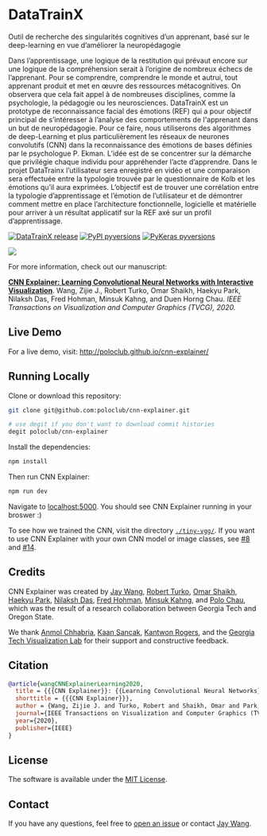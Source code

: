 # DataTrainX
Outil de recherche des singularités cognitives d’un apprenant, basé sur le deep-learning en vue d’améliorer la neuropédagogie

Dans l’apprentissage, une logique de la restitution qui prévaut encore sur une logique de la compréhension serait à l’origine de nombreux échecs de l’apprenant. Pour se comprendre, comprendre le monde et autrui, tout apprenant produit et met en œuvre des ressources métacognitives. On observera que cela fait appel à de nombreuses disciplines, comme la psychologie, la pédagogie ou les neurosciences. DataTrainX est un prototype de reconnaissance facial des émotions (REF) qui a pour objectif principal de s’intéresser à l’analyse des comportements de l'apprenant dans un but de neuropédagogie. Pour ce faire, nous utiliserons des algorithmes de deep-Learning et plus particulièrement les réseaux de neurones convolutifs (CNN) dans la reconnaissance des émotions de bases définies par le psychologue P. Ekman. L’idée est de se concentrer sur la démarche que privilégie chaque individu pour appréhender l’acte d’apprendre. Dans le projet DataTrainx l’utilisateur sera enregistré en vidéo et une comparaison sera effectuée entre la typologie trouvée par le questionnaire de Kolb et les émotions qu’il aura exprimées. L’objectif est de trouver une corrélation entre la typologie d’apprentissage et l’émotion de l’utilisateur et de démontrer comment mettre en place l’architecture fonctionnelle, logicielle et matérielle pour arriver à un résultat applicatif sur la REF axé sur un profil d’apprentissage.

[![DataTrainX release](https://img.shields.io/static/v1?label=Release&message=v1.0.2&color=blue)](https://github.com/davy-blavette/DatatrainX/releases/tag/v1.0.2)
[![PyPI pyversions](https://img.shields.io/static/v1?label=Python&message=3.6&color=green)](https://pypi.python.org/pypi/ansicolortags/)
[![PyKeras pyversions](https://img.shields.io/static/v1?label=Keras&message=2.3&color=red)](https://pypi.python.org/pypi/ansicolortags/)


<a href="https://youtu.be/HnWIHWFbuUQ" target="_blank"><img src="https://i.imgur.com/sCsudVg.png" style="max-width:100%;"></a>

For more information, check out our manuscript:

[**CNN Explainer: Learning Convolutional Neural Networks with Interactive Visualization**](https://arxiv.org/abs/2004.15004).
Wang, Zijie J., Robert Turko, Omar Shaikh, Haekyu Park, Nilaksh Das, Fred Hohman, Minsuk Kahng, and Duen Horng Chau.
*IEEE Transactions on Visualization and Computer Graphics (TVCG), 2020.*

## Live Demo

For a live demo, visit: http://poloclub.github.io/cnn-explainer/

## Running Locally

Clone or download this repository:

```bash
git clone git@github.com:poloclub/cnn-explainer.git

# use degit if you don't want to download commit histories
degit poloclub/cnn-explainer
```

Install the dependencies:

```bash
npm install
```

Then run CNN Explainer:

```bash
npm run dev
```

Navigate to [localhost:5000](https://localhost:5000). You should see CNN Explainer running in your broswer :)

To see how we trained the CNN, visit the directory [`./tiny-vgg/`](tiny-vgg).
If you want to use CNN Explainer with your own CNN model or image classes, see [#8](/../../issues/8) and [#14](/../../issues/14).

## Credits

CNN Explainer was created by 
<a href="https://zijie.wang/">Jay Wang</a>,
<a href="https://www.linkedin.com/in/robert-turko/">Robert Turko</a>, 
<a href="http://oshaikh.com/">Omar Shaikh</a>,
<a href="https://haekyu.com/">Haekyu Park</a>,
<a href="http://nilakshdas.com/">Nilaksh Das</a>,
<a href="https://fredhohman.com/">Fred Hohman</a>,
<a href="http://minsuk.com">Minsuk Kahng</a>, and
<a href="https://www.cc.gatech.edu/~dchau/">Polo Chau</a>,
which was the result of a research collaboration between 
Georgia Tech and Oregon State.

We thank
[Anmol Chhabria](https://www.linkedin.com/in/anmolchhabria),
[Kaan Sancak](https://kaansancak.com),
[Kantwon Rogers](https://www.kantwon.com), and the
[Georgia Tech Visualization Lab](http://vis.gatech.edu)
for their support and constructive feedback.

## Citation

```bibTeX
@article{wangCNNExplainerLearning2020,
  title = {{{CNN Explainer}}: {{Learning Convolutional Neural Networks}} with {{Interactive Visualization}}},
  shorttitle = {{{CNN Explainer}}},
  author = {Wang, Zijie J. and Turko, Robert and Shaikh, Omar and Park, Haekyu and Das, Nilaksh and Hohman, Fred and Kahng, Minsuk and Chau, Duen Horng},
  journal={IEEE Transactions on Visualization and Computer Graphics (TVCG)},
  year={2020},
  publisher={IEEE}
}
```

## License

The software is available under the [MIT License](https://github.com/poloclub/cnn-explainer/blob/master/LICENSE).

## Contact

If you have any questions, feel free to [open an issue](https://github.com/poloclub/cnn-explainer/issues/new/choose) or contact [Jay Wang](https://zijie.wang).
